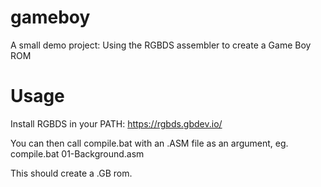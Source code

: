 # gameboy
A small demo project: Using the RGBDS assembler to create a Game Boy ROM

# Usage
Install RGBDS in your PATH: https://rgbds.gbdev.io/

You can then call compile.bat with an .ASM file as an argument, eg.
    compile.bat 01-Background.asm

This should create a .GB rom.
